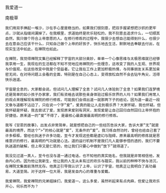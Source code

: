 我爱道一

南极草


    我们用双手捧起一堆沙，沙在手心里是稳当的，如果我们很刻意，把双手握紧想把沙抓的更牢点，沙就从指缝间漏掉了。在我眼里，求道始终是欢乐轻松的，我不刻意去追求什么，一切顺其自然，我只做个符合上帝意愿的人。在修行修炼的过程中，我很少去想自己能得到什么，也很少去在意自己应该干什么，只知自己做个上帝的好孩子，快乐地去生活，默默地去奉献去付出，在现实生活中如此，在禅院也如此。

    在禅院，我觉得禅院文集已经解释了宇宙的大部分奥妙，单单一个心像思维与太极思维就已经够我享用一生，我现在的生活都在不知不觉地应用禅院的一些理念，这改变了我的人生观、世界观与价值观，在这些改变中我是个受益者。它让我在工作上更加积极热情，与同事朋友关系更加亲密无间，在对待问题上会看的全面，特别是在自己心态上，变得放松自然不会去钻牛角尖，活得快乐逍遥。

    宇宙是全息的，大家都会说。但试问几人理解了全息？试问几人体验到了全息？如果我们连梦境还是简单的如小孩子办家家，我们有资格去说那些亲身体验过极乐世界的人吗？如果我们用常人的观点来理解现有禅院的修行修炼，可能我们会得出道一就那两下子的结论。因为道一最近一段文章与道都不沾边了，只在说一个字“爱”，爱真的能让人走到极乐界？大家怀疑，我也怀疑。但我怀疑是怀疑，我去尝试了爱，发现原来爱别有洞天，发现爱是让自己回归自然回归上帝怀抱的好捷径。原来道一的“爱”不得了，是最核心最直接最高明的修行修炼。

    我写《甘恩的故事》，出发点非常简单，就是想把自己的一些经历告诉大家，告诉大家“无”就是最高的境界，而这个“>”的核心就是“爱”，无条件的“爱”。我习练自然功时，曾经也给自己套了许多框框，曾经也执迷于许多功能，至今才发现这些都是虚幻与阻碍，原来最高明的修炼就是思维意识的修行，最高明的气功就是心法。道的运行机制不是我们凡人能够参悟的透的，我们不要执迷道的破解，但上帝又是仁慈的，他让我们只要心中做到“放下”就得道了。

    我没见过道一真人，至今也没与道一通过电话，也不知他的真实姓名，但我就是非常相信他，发自内心的。因为他让我新生，他让我的人生从未有过的欢乐与踏实，我以前的种种不快与消沉，在禅院文集面前荡然无存。他真正引导我认识了上帝，认识了宇宙，他真正让我明白了高功最易，大道至简。对于这样一位大哥，我是发自内心的尊重与爱戴。

    我爱禅院，我爱禅院的兄弟姐妹们，我爱道一。这么多爱，虽然听起来有点肉麻，但爱让我欢乐开心，何乐而不为？



